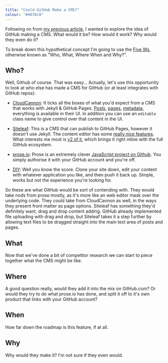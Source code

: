 ```yaml
---
title: "Could GitHub Make a CMS?"
colour: "#4078c0"
---
```


Following on from [my previous article](https://david.darn.es/2016/02/18/using-the-github-com-interface/), I wanted to explore the idea of GitHub making a CMS. What would it be? How would it work? Why would they even do it?

To break down this hypothetical concept I'm going to use the [Five Ws](https://en.wikipedia.org/wiki/Five_Ws), otherwise known as "Who, What, Where When and Why?".

## Who?

Well, Github of course. That was easy... Actually, let's use this opportunity to look at who else has made a CMS for GitHub (or at least integrates with GitHub repos):

- [CloudCannon](http://cloudcannon.com/): It ticks all the boxes of what you'd expect from a CMS that works with Jekyll & GitHub Pages. [Posts](http://docs.cloudcannon.com/editing/blogging/), [pages](http://docs.cloudcannon.com/editing/content-editor/), [metadata](http://docs.cloudcannon.com/editing/front-matter/), everything is available in their UI. In addition you can use an `editable` class name to give control over that content in the UI.

- [Siteleaf](http://www.siteleaf.com/): This is a CMS that can publish to GitHub Pages, however it doesn't use Jekyll. The content editor has some [really nice features](http://www.siteleaf.com/blog/markdown-in-siteleaf/). What interests me most is [v2 of it](http://v2.siteleaf.com/), which brings it right inline with the full GitHub ecosystem.

- [prose.io](http://prose.io/): Prose is an extremely clever [JavaScript project on Github](https://github.com/prose/prose). You simply authorise it with your GitHub account and you're off.

- [DIY](https://pages.github.com/): Well you know the score. Clone your site down, edit your content with whatever application you like, and then push it back up. Simple, works but not the experience you're looking for.

So these are what GitHub would be sort of contending with. They would take nods from prose mostly, as it's more like an web editor mask over the underlying code. They could take from CloudCannon as well, in the ways they present front matter as page options. Siteleaf has something they'd definitely want, drag and drop content adding. GitHub already implemented file uploading with drag and drop, but Siteleaf takes it a step further by allowing text files to be dragged straight into the main text area of posts and pages.

## What

Now that we've done a bit of competitor research we can start to piece together what the CMS might be like.

## Where

A good question really, would they add it into the mix on GitHub.com? Or would they try to do what prose.io has done, and split it off to it's own product that links with your GitHub account?

## When

How far down the roadmap is this feature, if at all.

## Why

Why would they make it? I'm not sure if they even would.
